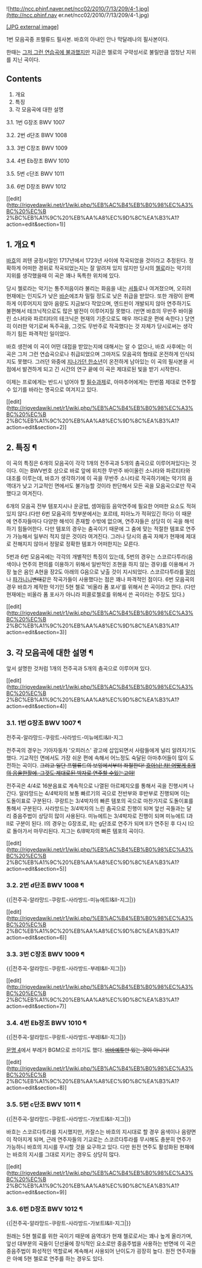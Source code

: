 ![http://ncc.phinf.naver.net/ncc02/2010/7/13/209/4-1.jpg](http://ncc.phinf.nav
er.net/ncc02/2010/7/13/209/4-1.jpg)

[[JPG external image]](http://ncc.phinf.naver.net/ncc02/2010/7/13/209/4-1.jpg)

  
1번 모음곡중 프렐류드 필사본. 바흐의 아내인 안나 막달레나의 필사본이다.

한때는 [그저 그런 연습곡에 불과했지만](%EB%93%A3%EB%B3%B4%EC%9E%A1.md) 지금은 첼로의 구약성서로 불릴만큼
엄청난 지위를 지닌 곡이다.

## Contents

    

1. 개요 
2. 특징 
3. 각 모음곡에 대한 설명 
    

3.1. 1번 G장조 BWV 1007

3.2. 2번 d단조 BWV 1008

3.3. 3번 C장조 BWV 1009

3.4. 4번 Eb장조 BWV 1010

3.5. 5번 c단조 BWV 1011

3.6. 6번 D장조 BWV 1012

[[edit](http://rigvedawiki.net/r1/wiki.php/%EB%AC%B4%EB%B0%98%EC%A3%BC%20%EC%B
2%BC%EB%A1%9C%20%EB%AA%A8%EC%9D%8C%EA%B3%A1?action=edit&section=1)]

## 1. 개요 ¶

[바흐](%EB%B0%94%ED%9D%90.md)의 쾨텐 궁정시절인 1717년에서 1723년 사이에 작곡되었을 것이라고 추정된다.
정확하게 어떠한 경위로 작곡되었는지는 잘 알려져 있지 않지만 당시의 [첼로](%EC%B2%BC%EB%A1%9C.md)라는 악기의 지위를
생각했을때 이 곡은 꽤나 독특한 위치에 있다.

  

당시 첼로라는 악기는 통주저음이라 불리는 화음을 내는 [셔틀](%EC%85%94%ED%8B%80.md)로나 여겨졌으며, 오히려 현재에는
인지도가 낮은 [바순](%EB%B0%94%EC%88%9C.md)에조차 밀릴 정도로 낮은 취급을 받았다. 또한 개량이 완벽하게 이루어지지
않아 음량도 지금보다 작았으며, 엔드핀이 개발되지 않아 연주하기도 불편해서 테크닉적으로도 많은 발전이 이루어지질 못했다. (반면 바흐의
무반주 바이올린 소나타와 파르티타의 테크닉은 현재의 기준으로도 매우 까다로운 편에 속한다.) 당연히 이러한 악기로써 독주곡을, 그것도
무반주로 작곡했다는 것 자체가 당시로써는 생각하기 힘든 파격적인 일이었다.

  

바흐 생전에 이 곡이 어떤 대접을 받았는지에 대해서는 알 수 없으나, 바흐 사후에는 이 곡은 그저 그런 연습곡으로나 취급되었으며 그마저도
모음곡의 형태로 온전하게 인식되지도 못했다. 그러던 와중에 [지나가던 한소년](%ED%8C%8C%EB%B8%94%EB%A1%9C%20%EC%B9%B4%EC%9E%98%EC%8A%A4.md)이 온전하게
남아있는 이 곡의 필사본을 서점에서 발견하게 되고 긴 시간의 연구 끝에 이 곡은 제대로된 빛을 받기 시작한다.

  

이제는 프로에게는 반드시 넘어야 할 [필수과제](%ED%95%84%EC%88%98%EC%9A%94%EC%86%8C.md)로,
아마추어에게는 한번쯤 제대로 연주할 수 있기를 바라는 명곡으로 여겨지고 있다.

  

[[edit](http://rigvedawiki.net/r1/wiki.php/%EB%AC%B4%EB%B0%98%EC%A3%BC%20%EC%B
2%BC%EB%A1%9C%20%EB%AA%A8%EC%9D%8C%EA%B3%A1?action=edit&section=2)]

## 2. 특징 ¶

이 곡의 특징은 6개의 모음곡이 각각 1개의 전주곡과 5개의 춤곡으로 이루어져있다는 것이다. 이는 BWV번호 상으로 바로 앞에 위치한 무반주
바이올린 소나타와 파르티타와 대조를 이루는데, 바흐가 생각하기에 이 곡을 무반주 소나타로 작곡하기에는 악기의 음역대가 낮고 기교적인 면에서도
불가능할 것이라 판단해서 모든 곡을 모음곡으로만 작곡했다고 여겨진다.

  

6개의 모음곡 전부 템포지시나 운궁법, 셈여림등 음악연주에 필요한 어떠한 요소도 적혀있지 않다.(다만 6번 모음곡의 첫부분에서는 포르테,
피아노가 적혀있긴 하다) 이 때문에 연주자들마다 다양한 해석이 존재할 수밖에 없으며, 연주자들은 상당히 이 곡을 해석하기 힘들어한다. 다만
템포의 경우는 춤곡이기 때문에 그 춤에 맞는 적절한 템포로 연주가 가능해서 일부러 적지 않은 것이라 여겨진다. 그러나 당시의 춤곡 자체가
현재에 제대로 전해지지 않아서 정말로 정확한 템포가 어떠한지는 모른다.

  

5번과 6번 모음곡에는 각각의 개별적인 특징이 있는데, 5번의 경우는 스코르다투라(음색이나 연주의 편의를 이용하기 위해서 일반적인 조현을
하지 않는 경우)를 이용해서 가장 높은 음인 A현을 장2도 아래의 G음으로 낮출 것이 지시되었다. 스코르다투라를
[말러](%EB%A7%90%EB%9F%AC.md)나
[파가니니](%ED%8C%8C%EA%B0%80%EB%8B%88%EB%8B%88.md)<del>변태</del>같은 작곡가들이 사용했다는
점은 꽤나 파격적인 점이다. 6번 모음곡의 경우 바흐가 제작한 악기인 5현 첼로 '비올라 폼 포사'를 위해서 쓴 곡이라고 한다. (다만
현재에는 비올라 폼 포사가 아니라 피콜로첼로를 위해서 쓴 곡이라는 주장도 있다.)

  

[[edit](http://rigvedawiki.net/r1/wiki.php/%EB%AC%B4%EB%B0%98%EC%A3%BC%20%EC%B
2%BC%EB%A1%9C%20%EB%AA%A8%EC%9D%8C%EA%B3%A1?action=edit&section=3)]

## 3. 각 모음곡에 대한 설명 ¶

앞서 설명한 것처럼 1개의 전주곡과 5개의 춤곡으로 이루어져 있다.

  

[[edit](http://rigvedawiki.net/r1/wiki.php/%EB%AC%B4%EB%B0%98%EC%A3%BC%20%EC%B
2%BC%EB%A1%9C%20%EB%AA%A8%EC%9D%8C%EA%B3%A1?action=edit&section=4)]

### 3.1. 1번 G장조 BWV 1007 ¶

전주곡-알라망드-쿠랑트-사라방드-미뉴에트I&II-지그

  
전주곡의 경우는 기아자동차 '오피러스' 광고에 삽입되면서 사람들에게 널리 알려지기도 했다. 기교적인 면에서도 가장 쉬운 편에 속해서 어느정도
숙달된 아마추어들이 많이 도전하는 곡이다. <del>그리고 일단 프렐류드의 보잉에서부터 좌절한다! [흐아늬! 챠! 어떻게 8개의 음을한활에, 그것도 제대로된 박자로 연주할 수있는고야!](%EB%8C%80%EB%8B%88%EC%96%BC%20%EB%8C%80%20%EA%B9%80.md)</del>

  

전주곡은 4/4로 16분음표로 계속적으로 나열된 아르페지오를 통해서 곡을 진행시켜 나간다. 알라망드는 4/4박자의 보통 빠르기의 곡으로
전반부와 후반부로 진행되며 이는 도돌이표로 구분된다. 쿠랑트는 3/4박자의 빠른 템포의 곡으로 마찬가지로 도돌이표를 통해서 구분된다.
사라방드는 3/4박자의 느린 춤곡으로 진행이 되며 앞선 곡들과는 달리 중음주법이 상당히 많이 사용된다. 미뉴에트는 3/4박자로 진행이 되며
미뉴에트 I과 II로 구분이 된다. I의 경우는 G장조로, II는 g단조로 연주가 되며 II가 연주된 후 다시 I으로 돌아가서 마무리된다.
지그는 6/8박자의 빠른 템포의 곡이다.

[[edit](http://rigvedawiki.net/r1/wiki.php/%EB%AC%B4%EB%B0%98%EC%A3%BC%20%EC%B
2%BC%EB%A1%9C%20%EB%AA%A8%EC%9D%8C%EA%B3%A1?action=edit&section=5)]

### 3.2. 2번 d단조 BWV 1008 ¶

{{|전주곡-알라망드-쿠랑트-사라방드-미뉴에트I&II-지그|}}

  

[[edit](http://rigvedawiki.net/r1/wiki.php/%EB%AC%B4%EB%B0%98%EC%A3%BC%20%EC%B
2%BC%EB%A1%9C%20%EB%AA%A8%EC%9D%8C%EA%B3%A1?action=edit&section=6)]

### 3.3. 3번 C장조 BWV 1009 ¶

{{|전주곡-알라망드-쿠랑트-사라방드-부레I&II-지그|}}

  

[[edit](http://rigvedawiki.net/r1/wiki.php/%EB%AC%B4%EB%B0%98%EC%A3%BC%20%EC%B
2%BC%EB%A1%9C%20%EB%AA%A8%EC%9D%8C%EA%B3%A1?action=edit&section=7)]

### 3.4. 4번 Eb장조 BWV 1010 ¶

{{|전주곡-알라망드-쿠랑트-사라방드-부레I&II-지그|}}

  

[문명 4](%EB%AC%B8%EB%AA%85%204.md)에서 부레가 BGM으로 쓰이기도 했다. <del>[바바예투](Baba%20Yetu.md)만 있는 것이 아니다!</del>

  

[[edit](http://rigvedawiki.net/r1/wiki.php/%EB%AC%B4%EB%B0%98%EC%A3%BC%20%EC%B
2%BC%EB%A1%9C%20%EB%AA%A8%EC%9D%8C%EA%B3%A1?action=edit&section=8)]

### 3.5. 5번 c단조 BWV 1011 ¶

{{|전주곡-알라망드-쿠랑트-사라방드-가보트I&II-지그|}}

  

바흐는 스코르다투라를 지시했지만, 카잘스는 바흐의 지시대로 할 경우 음색이나 음량면이 작아지게 되며, 근래 연주자들의 기교로는 스코르다투라를
무시해도 충분히 연주가 가능하니 바흐의 지시를 무시할 것을 요구하고 있다. 다만 원전 연주도 활성화된 현재에는 바흐의 지시를 그대로 지키는
경우도 상당히 많다.  

[[edit](http://rigvedawiki.net/r1/wiki.php/%EB%AC%B4%EB%B0%98%EC%A3%BC%20%EC%B
2%BC%EB%A1%9C%20%EB%AA%A8%EC%9D%8C%EA%B3%A1?action=edit&section=9)]

### 3.6. 6번 D장조 BWV 1012 ¶

{{|전주곡-알라망드-쿠랑트-사라방드-가보트I&II-지그|}}

  

원래는 5현 첼로를 위한 곡이기 때문에 음역대가 현재 첼로로서는 꽤나 높게 올라가며, 앞선 대부분의 곡들이 단선율에 장식적인 요소로만
중음주법을 사용하는 반면에 이 곡은 중음주법이 화성적인 역할로써 계속해서 사용되어 난이도가 굉장히 높다. 원전 연주자들은 아예 5현 첼로로
연주를 하는 경우도 있다.

